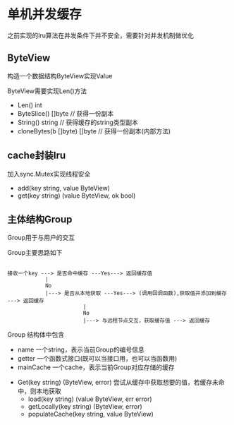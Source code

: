 # 单机并发缓存
之前实现的lru算法在并发条件下并不安全，需要针对并发机制做优化

## ByteView
构造一个数据结构ByteView实现Value

ByteView需要实现Len()方法
- Len() int
- ByteSlice() []byte // 获得一份副本
- String() string // 获得缓存的string类型副本
- cloneBytes(b []byte) []byte // 获得一份副本(内部方法)

## cache封装lru
加入sync.Mutex实现线程安全

- add(key string, value ByteView)
- get(key string) (value ByteView, ok bool)

## 主体结构Group
Group用于与用户的交互

Group主要思路如下
```

接收一个key ---> 是否命中缓存 ---Yes---> 返回缓存值
            |
            No
            |---> 是否从本地获取 ---Yes---> (调用回调函数),获取值并添加到缓存 ---> 返回缓存
                        |
                        No
                        |---> 与远程节点交互，获取缓存值 ---> 返回缓存 
```

Group 结构体中包含
- name 一个string，表示当前Group的编号信息
- getter 一个函数式接口(既可以当接口用，也可以当函数用)
- mainCache 一个cache，表示当前Group对应存储的缓存
* Get(key string) (ByteView, error) 尝试从缓存中获取想要的值，若缓存未命中，则本地获取
  * load(key string) (value ByteView, err error)
  * getLocally(key string) (ByteView, error)
  * populateCache(key string, value ByteView)